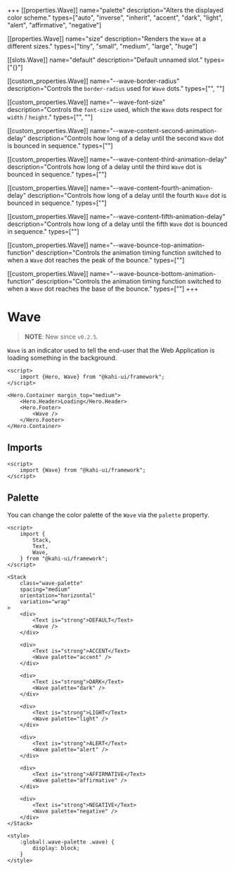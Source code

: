 +++
[[properties.Wave]]
name="palette"
description="Alters the displayed color scheme."
types=["auto", "inverse", "inherit", "accent", "dark", "light", "alert", "affirmative", "negative"]

[[properties.Wave]]
name="size"
description="Renders the `Wave` at a different sizes."
types=["tiny", "small", "medium", "large", "huge"]

[[slots.Wave]]
name="default"
description="Default unnamed slot."
types=["{}"]

[[custom_properties.Wave]]
name="--wave-border-radius"
description="Controls the `border-radius` used for `Wave` dots."
types=["<length>", "<percentage>"]

[[custom_properties.Wave]]
name="--wave-font-size"
description="Controls the `font-size` used, which the `Wave` dots respect for `width` / `height`."
types=["<length>", "<percentage>"]

[[custom_properties.Wave]]
name="--wave-content-second-animation-delay"
description="Controls how long of a delay until the second `Wave` dot is bounced in sequence."
types=["<time>"]

[[custom_properties.Wave]]
name="--wave-content-third-animation-delay"
description="Controls how long of a delay until the third `Wave` dot is bounced in sequence."
types=["<time>"]

[[custom_properties.Wave]]
name="--wave-content-fourth-animation-delay"
description="Controls how long of a delay until the fourth `Wave` dot is bounced in sequence."
types=["<time>"]

[[custom_properties.Wave]]
name="--wave-content-fifth-animation-delay"
description="Controls how long of a delay until the fifth `Wave` dot is bounced in sequence."
types=["<time>"]

[[custom_properties.Wave]]
name="--wave-bounce-top-animation-function"
description="Controls the animation timing function switched to when a `Wave` dot reaches the peak of the bounce."
types=["<easing-function>"]

[[custom_properties.Wave]]
name="--wave-bounce-bottom-animation-function"
description="Controls the animation timing function switched to when a `Wave` dot reaches the base of the bounce."
types=["<easing-function>"]
+++

# Wave

> **NOTE**: New since `v0.2.5`.

`Wave` is an indicator used to tell the end-user that the Web Application is loading something in the background.

```svelte {title="Wave Preview" mode="repl"}
<script>
    import {Hero, Wave} from "@kahi-ui/framework";
</script>

<Hero.Container margin_top="medium">
    <Hero.Header>Loading</Hero.Header>
    <Hero.Footer>
        <Wave />
    </Hero.Footer>
</Hero.Container>
```

## Imports

```svelte {title="Wave Imports"}
<script>
    import {Wave} from "@kahi-ui/framework";
</script>
```

## Palette

You can change the color palette of the `Wave` via the `palette` property.

```svelte {title="Wave Palette" mode="repl"}
<script>
    import {
        Stack,
        Text,
        Wave,
    } from "@kahi-ui/framework";
</script>

<Stack
    class="wave-palette"
    spacing="medium"
    orientation="horizontal"
    variation="wrap"
>
    <div>
        <Text is="strong">DEFAULT</Text>
        <Wave />
    </div>

    <div>
        <Text is="strong">ACCENT</Text>
        <Wave palette="accent" />
    </div>

    <div>
        <Text is="strong">DARK</Text>
        <Wave palette="dark" />
    </div>

    <div>
        <Text is="strong">LIGHT</Text>
        <Wave palette="light" />
    </div>

    <div>
        <Text is="strong">ALERT</Text>
        <Wave palette="alert" />
    </div>

    <div>
        <Text is="strong">AFFIRMATIVE</Text>
        <Wave palette="affirmative" />
    </div>

    <div>
        <Text is="strong">NEGATIVE</Text>
        <Wave palette="negative" />
    </div>
</Stack>

<style>
    :global(.wave-palette .wave) {
        display: block;
    }
</style>
```
